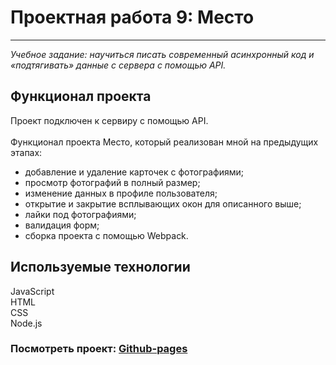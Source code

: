 # Проектная работа 9: Место
------
_Учебное задание: научиться писать современный асинхронный код и «подтягивать» данные с сервера с помощью API._  

## Функционал проекта

Проект подключен к сервиру с помощью API. 
<br/>  
Функционал проекта Место, который реализован мной на предыдущих этапах:

* добавление и удаление карточек с фотографиями;
* просмотр фотографий в полный размер;
* изменение данных в профиле пользователя;
* открытие и закрытие всплывающих окон для описанного выше;
* лайки под фотографиями;
* валидация форм;
* сборка проекта с помощью Webpack.  

## Используемые технологии

JavaScript  
HTML   
CSS  
Node.js  

### Посмотреть проект: [Github-pages](https://ulist2020.github.io/mesto)



